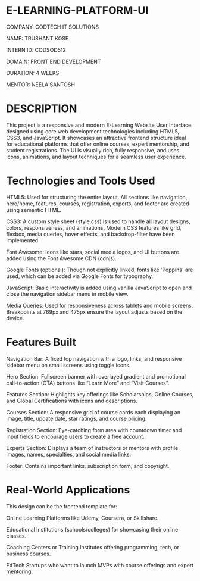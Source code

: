 # E-LEARNING-PLATFORM-UI

COMPANY: CODTECH IT SOLUTIONS

NAME: TRUSHANT KOSE

INTERN ID: CODSOD512

DOMAIN: FRONT END DEVELOPMENT

DURATION: 4 WEEKS

MENTOR: NEELA SANTOSH

# DESCRIPTION #

This project is a responsive and modern E-Learning Website User Interface designed using core web development technologies including HTML5, CSS3, and JavaScript. It showcases an attractive frontend structure ideal for educational platforms that offer online courses, expert mentorship, and student registrations. The UI is visually rich, fully responsive, and uses icons, animations, and layout techniques for a seamless user experience.

# Technologies and Tools Used
HTML5: Used for structuring the entire layout. All sections like navigation, hero/home, features, courses, registration, experts, and footer are created using semantic HTML.

CSS3: A custom style sheet (style.css) is used to handle all layout designs, colors, responsiveness, and animations. Modern CSS features like grid, flexbox, media queries, hover effects, and backdrop-filter have been implemented.

Font Awesome: Icons like stars, social media logos, and UI buttons are added using the Font Awesome CDN (cdnjs).

Google Fonts (optional): Though not explicitly linked, fonts like 'Poppins' are used, which can be added via Google Fonts for typography.

JavaScript: Basic interactivity is added using vanilla JavaScript to open and close the navigation sidebar menu in mobile view.

Media Queries: Used for responsiveness across tablets and mobile screens. Breakpoints at 769px and 475px ensure the layout adjusts based on the device.

# Features Built
Navigation Bar: A fixed top navigation with a logo, links, and responsive sidebar menu on small screens using toggle icons.

Hero Section: Fullscreen banner with overlayed gradient and promotional call-to-action (CTA) buttons like “Learn More” and “Visit Courses”.

Features Section: Highlights key offerings like Scholarships, Online Courses, and Global Certifications with icons and descriptions.

Courses Section: A responsive grid of course cards each displaying an image, title, update date, star ratings, and course pricing.

Registration Section: Eye-catching form area with countdown timer and input fields to encourage users to create a free account.

Experts Section: Displays a team of instructors or mentors with profile images, names, specialties, and social media links.

Footer: Contains important links, subscription form, and copyright.

# Real-World Applications
This design can be the frontend template for:

Online Learning Platforms like Udemy, Coursera, or Skillshare.

Educational Institutions (schools/colleges) for showcasing their online classes.

Coaching Centers or Training Institutes offering programming, tech, or business courses.

EdTech Startups who want to launch MVPs with course offerings and expert mentoring.
